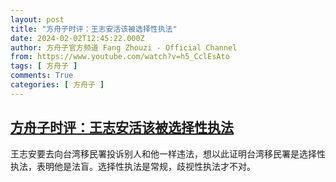 ```yaml
---
layout: post
title: "方舟子时评：王志安活该被选择性执法"
date: 2024-02-02T12:45:22.000Z
author: 方舟子官方频道 Fang Zhouzi - Official Channel
from: https://www.youtube.com/watch?v=h5_CclEsAto
tags: [ 方舟子 ]
comments: True
categories: [ 方舟子 ]
---
```

<!--1706877922000-->
[方舟子时评：王志安活该被选择性执法](https://www.youtube.com/watch?v=h5_CclEsAto)
------

<div>
王志安要去向台湾移民署投诉别人和他一样违法，想以此证明台湾移民署是选择性执法，表明他是法盲。选择性执法是常规，歧视性执法才不对。
</div>
